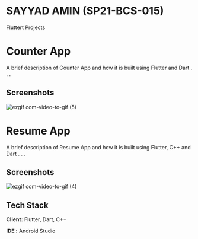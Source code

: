 # SAYYAD AMIN (SP21-BCS-015)
 Fluttert Projects
 
# Counter App

A brief description of Counter App and how it is built using Flutter and Dart . . .


## Screenshots

![ezgif com-video-to-gif (5)](https://user-images.githubusercontent.com/97822048/235362334-50d999f9-afc1-4fcf-b5fd-4d95bca56825.gif)


# Resume App

A brief description of Resume App and how it is built using Flutter, C++ and Dart . . .


## Screenshots

![ezgif com-video-to-gif (4)](https://user-images.githubusercontent.com/97822048/235362131-fd681cd8-5b43-4e4c-9788-ffe79fd2820f.gif)









## Tech Stack

**Client:** Flutter, Dart, C++

**IDE :** Android Studio



